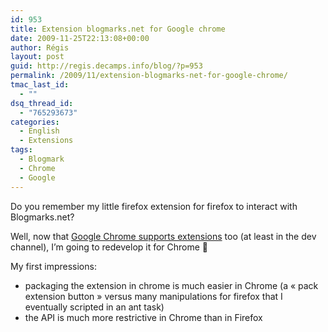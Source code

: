 ```yaml
---
id: 953
title: Extension blogmarks.net for Google chrome
date: 2009-11-25T22:13:08+00:00
author: Régis
layout: post
guid: http://regis.decamps.info/blog/?p=953
permalink: /2009/11/extension-blogmarks-net-for-google-chrome/
tmac_last_id:
  - ""
dsq_thread_id:
  - "765293673"
categories:
  - English
  - Extensions
tags:
  - Blogmark
  - Chrome
  - Google
---
```

Do you remember my little firefox extension for firefox to interact with Blogmarks.net?

Well, now that [Google Chrome supports extensions](http://lifehacker.com/5405519/an-early-look-at-chromes-extensions-system) too (at least in the dev channel), I&rsquo;m going to redevelop it for Chrome 🙂

My first impressions:

  * packaging the extension in chrome is much easier in Chrome (a « pack extension button » versus many manipulations for firefox that I eventually scripted in an ant task)
  * the API is much more restrictive in Chrome than in Firefox